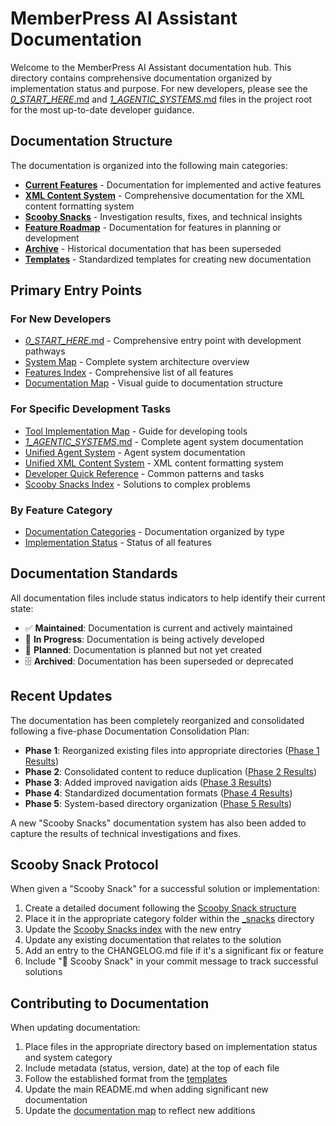 # MemberPress AI Assistant Documentation

Welcome to the MemberPress AI Assistant documentation hub. This directory contains comprehensive documentation organized by implementation status and purpose. For new developers, please see the [_0_START_HERE_.md](../_0_START_HERE_.md) and [_1_AGENTIC_SYSTEMS_.md](../_1_AGENTIC_SYSTEMS_.md) files in the project root for the most up-to-date developer guidance.

## Documentation Structure

The documentation is organized into the following main categories:

- [**Current Features**](current/) - Documentation for implemented and active features
- [**XML Content System**](xml-content-system/) - Comprehensive documentation for the XML content formatting system
- [**Scooby Snacks**](_snacks/) - Investigation results, fixes, and technical insights
- [**Feature Roadmap**](roadmap/) - Documentation for features in planning or development
- [**Archive**](archive/) - Historical documentation that has been superseded
- [**Templates**](templates/) - Standardized templates for creating new documentation

## Primary Entry Points

### For New Developers
- [_0_START_HERE_.md](../_0_START_HERE_.md) - Comprehensive entry point with development pathways
- [System Map](current/core/system-map.md) - Complete system architecture overview
- [Features Index](current/core/features-index.md) - Comprehensive list of all features
- [Documentation Map](current/core/documentation-map.md) - Visual guide to documentation structure

### For Specific Development Tasks
- [Tool Implementation Map](current/tool-system/tool-implementation-map.md) - Guide for developing tools
- [_1_AGENTIC_SYSTEMS_.md](../_1_AGENTIC_SYSTEMS_.md) - Complete agent system documentation
- [Unified Agent System](current/agent-system/unified-agent-system.md) - Agent system documentation
- [Unified XML Content System](current/content-system/unified-xml-content-system.md) - XML content formatting system
- [Developer Quick Reference](current/core/developer-quick-reference.md) - Common patterns and tasks
- [Scooby Snacks Index](_snacks/index.md) - Solutions to complex problems

### By Feature Category
- [Documentation Categories](current/core/documentation-categories.md) - Documentation organized by type
- [Implementation Status](current/core/implementation-status.md) - Status of all features

## Documentation Standards

All documentation files include status indicators to help identify their current state:

- ✅ **Maintained**: Documentation is current and actively maintained
- 🚧 **In Progress**: Documentation is being actively developed
- 🔮 **Planned**: Documentation is planned but not yet created
- 🗄️ **Archived**: Documentation has been superseded or deprecated

## Recent Updates

The documentation has been completely reorganized and consolidated following a five-phase Documentation Consolidation Plan:

- **Phase 1**: Reorganized existing files into appropriate directories ([Phase 1 Results](current/core/documentation-consolidation-results.md))
- **Phase 2**: Consolidated content to reduce duplication ([Phase 2 Results](current/core/phase-2-documentation-consolidation-results.md))
- **Phase 3**: Added improved navigation aids ([Phase 3 Results](current/core/phase-3-documentation-consolidation-results.md))
- **Phase 4**: Standardized documentation formats ([Phase 4 Results](current/core/phase-4-documentation-consolidation-results.md))
- **Phase 5**: System-based directory organization ([Phase 5 Results](current/core/documentation-map.md))

A new "Scooby Snacks" documentation system has also been added to capture the results of technical investigations and fixes.

## Scooby Snack Protocol

When given a "Scooby Snack" for a successful solution or implementation:

1. Create a detailed document following the [Scooby Snack structure](_snacks/README.md)
2. Place it in the appropriate category folder within the [_snacks](_snacks/) directory
3. Update the [Scooby Snacks index](_snacks/index.md) with the new entry
4. Update any existing documentation that relates to the solution
5. Add an entry to the CHANGELOG.md file if it's a significant fix or feature
6. Include "🦴 Scooby Snack" in your commit message to track successful solutions

## Contributing to Documentation

When updating documentation:

1. Place files in the appropriate directory based on implementation status and system category
2. Include metadata (status, version, date) at the top of each file
3. Follow the established format from the [templates](templates/)
4. Update the main README.md when adding significant new documentation
5. Update the [documentation map](current/core/documentation-map.md) to reflect new additions